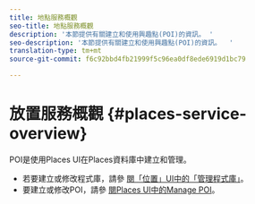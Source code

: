 ```yaml
---
title: 地點服務概觀
seo-title: 地點服務概觀
description: '本節提供有關建立和使用興趣點(POI)的資訊。 '
seo-description: '本節提供有關建立和使用興趣點(POI)的資訊。  '
translation-type: tm+mt
source-git-commit: f6c92bbd4fb21999f5c96ea0df8ede6919d1bc79

---
```



# 放置服務概觀 {#places-service-overview}

POI是使用Places UI在Places資料庫中建立和管理。

* 若要建立或修改程式庫，請參 [閱「位置」UI中的「管理程式庫」](/help/poi-mgmt-ui/manage-libraries-in-the-places-ui.md)。
* 要建立或修改POI，請參 [閱Places UI中的Manage POI](/help/poi-mgmt-ui/managing-pois-in-the-places-ui.md)。
